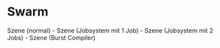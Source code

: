 # Swarm

Szene (normal)  -   Szene (Jobsystem mit 1 Job)   -   Szene (Jobsystem mit 2 Jobs)  -   Szene (Burst Compiler)

